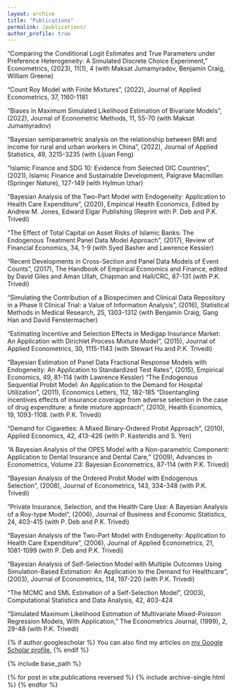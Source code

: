 ```yaml
---
layout: archive
title: "Publications"
permalink: /publications/
author_profile: true
---
```


“Comparing the Conditional Logit Estimates and True Parameters under Preference Heterogeneity: A Simulated Discrete Choice Experiment,” Econometrics, (2023), 11(1), 4 (with Maksat Jumamyradov, Benjamin Craig, William Greene)

“Count Roy Model with Finite Mixtures”, (2022), Journal of Applied Econometrics, 37, 1160-1181

“Biases in Maximum Simulated Likelihood Estimation of Bivariate Models”, (2022), Journal of Econometric Methods, 11, 55-70 (with Maksat Jumamyradov)

“Bayesian semiparametric analysis on the relationship between BMI and income for rural and urban workers in China”, (2022), Journal of Applied Statistics, 49, 3215-3235 (with Lijuan Feng)

“Islamic Finance and SDG 10: Evidence from Selected OIC Countries”, (2021), Islamic Finance and Sustainable Development, Palgrave Macmillan (Springer Nature), 127-149 (with Hylmun Izhar)

“Bayesian Analysis of the Two-Part Model with Endogeneity: Application to Health Care Expenditure”, (2020), Empirical Health Economics, Edited by Andrew M. Jones, Edward Elgar Publishing (Reprint with P. Deb and P.K. Trivedi)

“The Effect of Total Capital on Asset Risks of Islamic Banks: The Endogenous Treatment Panel Data Model Approach”, (2017), Review of Financial Economics, 34, 1-9 (with Syed Basher and Lawrence Kessler)

“Recent Developments in Cross-Section and Panel Data Models of Event Counts”, (2017), The Handbook of Empirical Economics and Finance, edited by David Giles and Aman Ullah, Chapman and Hall/CRC, 87-131 (with P.K. Trivedi)

“Simulating the Contribution of a Biospecimen and Clinical Data Repository in a Phase II Clinical Trial: a Value of Information Analysis”, (2016), Statistical Methods in Medical Research, 25, 1303-1312 (with Benjamin Craig, Gang Han and David Fenstermacher)

“Estimating Incentive and Selection Effects in Medigap Insurance Market: An Application with Dirichlet Process Mixture Model”, (2015), Journal of Applied Econometrics, 30, 1115-1143 (with Stewart Hu and P.K. Trivedi)

“Bayesian Estimation of Panel Data Fractional Response Models with Endogeneity: An Application to Standardized Test Rates”, (2015), Empirical Economics, 49, 81-114 (with Lawrence Kessler)
“The Endogenous Sequential Probit Model: An Application to the Demand for Hospital Utilization”, (2011), Economics Letters, 112, 182-185 
“Disentangling incentives effects of insurance coverage from adverse selection in the case of drug expenditure: a finite mixture approach”, (2010), Health Economics, 19, 1093-1108. (with P.K. Trivedi)

“Demand for Cigarettes: A Mixed Binary-Ordered Probit Approach”, (2010), Applied Economics, 42, 413-426 (with P. Kasteridis and S. Yen)

“A Bayesian Analysis of the OPES Model with a Non-parametric Component: Application to Dental Insurance and Dental Care,” (2009), Advances in Econometrics, Volume 23: Bayesian Econometrics, 87-114 (with P.K. Trivedi)

“Bayesian Analysis of the Ordered Probit Model with Endogenous Selection”, (2008), Journal of Econometrics, 143, 334-348 (with P.K. Trivedi)

“Private Insurance, Selection, and the Health Care Use: A Bayesian Analysis of a Roy-type Model”, (2006), Journal of Business and Economic Statistics, 24, 403-415 (with P. Deb and P.K. Trivedi)

“Bayesian Analysis of the Two-Part Model with Endogeneity: Application to Health Care Expenditure”, (2006), Journal of Applied Econometrics, 21, 1081-1099 (with P. Deb and P.K. Trivedi) 

“Bayesian Analysis of Self-Selection Model with Multiple Outcomes Using Simulation-Based Estimation: An Application to the Demand for Healthcare”, (2003), Journal of Econometrics, 114, 197-220 (with P.K. Trivedi)

“The MCMC and SML Estimation of a Self-Selection Model”, (2003), Computational Statistics and Data Analysis, 42, 403-424

 “Simulated Maximum Likelihood Estimation of Multivariate Mixed-Poisson Regression Models, With Application,” The Econometrics Journal, (1999), 2, 29-48 (with P.K. Trivedi)


{% if author.googlescholar %}
  You can also find my articles on <u><a href="{{author.googlescholar}}">my Google Scholar profile</a>.</u>
{% endif %}

{% include base_path %}

{% for post in site.publications reversed %}
  {% include archive-single.html %}
{% endfor %}
